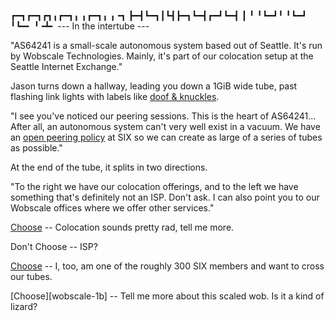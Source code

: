 ┏━┓┏━┓┏┓╻┏━┓╻ ╻┏━┓╻ ╻╺┓ 
┣━┫┗━┓┃┗┫┣━┓┗━┫┏━┛┗━┫ ┃ 
╹ ╹┗━┛╹ ╹┗━┛  ╹┗━╸  ╹╺┻╸
--- In the intertube ---

"AS64241 is a small-scale autonomous system based out of Seattle. It's run by
Wobscale Technologies. Mainly, it's part of our colocation setup at the Seattle
Internet Exchange."

Jason turns down a hallway, leading you down a 1GiB wide tube, past flashing
link lights with labels like [doof &amp; knuckles](https://doof.net/).

"I see you've noticed our peering sessions. This is the heart of AS64241...
After all, an autonomous system can't very well exist in a vacuum. We have an
[open peering policy][peering] at SIX so we can create as large of a series of
tubes as possible."

At the end of the tube, it splits in two directions.

"To the right we have our colocation offerings, and to the left we have
something that's definitely not an ISP. Don't ask. I can also point you to our
Wobscale offices where we offer other services."

[Choose][colocation] -- Colocation sounds pretty rad, tell me more.

Don't Choose -- ISP?

[Choose][peering] -- I, too, am one of the roughly 300 SIX members and want to cross our tubes.

[Choose][wobscale-1b] -- Tell me more about this scaled wob. Is it a kind of lizard?


[peering]: peering.html
[colocation]: colocation.html
